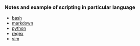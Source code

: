 ### Notes and example of scripting in particular language

+ [bash][bash]
+ [markdown][markdown]
+ [python][python]
+ [regex][regex]
+ [vim][vim]

[bash]: bash/readme.md
[markdown]: markdown/readme.md
[python]: python/readme.md
[regex]: regex/readme.md
[vim]: vim/readme.md
